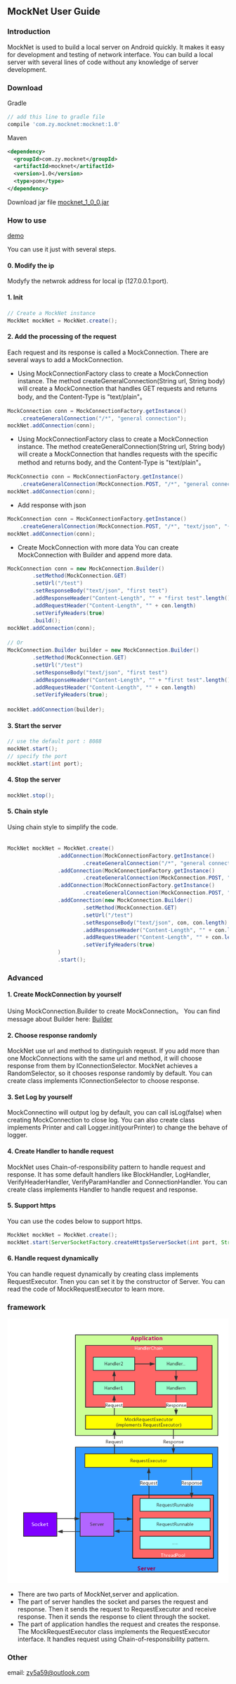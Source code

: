 ## MockNet User Guide

### Introduction
MockNet is used to build a local server on Android quickly. It makes it easy for development and testing of network interface. You can build a local server with several lines of code without any knowledge of server development.

### Download
Gradle 
``` gradle
// add this line to gradle file
compile 'com.zy.mocknet:mocknet:1.0'
```

Maven
``` xml
<dependency>
  <groupId>com.zy.mocknet</groupId>
  <artifactId>mocknet</artifactId>
  <version>1.0</version>
  <type>pom</type>
</dependency>
```

Download jar file 
[mocknet_1_0_0.jar](./jar/mocknet_1_0_0.jar)

### How to use
[demo](./demo/src/main/java/com/zy/demo/MainActivity.java)  

You can use it just with several steps.

#### 0. Modify the ip
Modyfy the netwrok address for local ip (127.0.0.1:port).

#### 1. Init
``` java
// Create a MockNet instance
MockNet mockNet = MockNet.create();
```

#### 2. Add the processing of the request
Each request and its response is called a MockConnection.
There are several ways to add a MockConnection.

* Using MockConnectionFactory class to create a MockConnection instance. The method createGeneralConnection(String url, String body) will create a MockConnection that handles GET requests and returns body, and the Content-Type is "text/plain"。

``` java
MockConnection conn = MockConnectionFactory.getInstance()
    .createGeneralConnection("/*", "general connection");
mockNet.addConnection(conn);
```

* Using MockConnectionFactory class to create a MockConnection instance. The method createGeneralConnection(String url, String body) will create a MockConnection that handles requests with the specific method and returns body, and the Content-Type is "text/plain"。

``` java
MockConnectio conn = MockConnectionFactory.getInstance()
    .createGeneralConnection(MockConnection.POST, "/*", "general connection");
mockNet.addConnection(conn);
```

* Add response with json

``` java
MockConnection conn = MockConnectionFactory.getInstance()
    .createGeneralConnection(MockConnection.POST, "/*", "text/json", "{'code':'success'}");
mockNet.addConnection(conn);
```

* Create MockConnection with more data
You can create MockConnection with Builder and append more data.

``` java
MockConnection conn = new MockConnection.Builder()
        .setMethod(MockConnection.GET)
        .setUrl("/test")
        .setResponseBody("text/json", "first test")
        .addResponseHeader("Content-Length", "" + "first test".length())
        .addRequestHeader("Content-Length", "" + con.length)
        .setVerifyHeaders(true)
        .build();
mockNet.addConnection(conn);

// Or
MockConnection.Builder builder = new MockConnection.Builder()
        .setMethod(MockConnection.GET)
        .setUrl("/test")
        .setResponseBody("text/json", "first test")
        .addResponseHeader("Content-Length", "" + "first test".length())
        .addRequestHeader("Content-Length", "" + con.length)
        .setVerifyHeaders(true);

mockNet.addConnection(builder);
```

#### 3. Start the server

``` java
// use the default port : 8088 
mockNet.start();
// specify the port
mockNet.start(int port);
```

#### 4. Stop the server

``` java
mockNet.stop();
```

#### 5. Chain style
Using chain style to simplify the code.
``` java

MockNet mockNet = MockNet.create()
                .addConnection(MockConnectionFactory.getInstance()
                        .createGeneralConnection("/*", "general connection"))
                .addConnection(MockConnectionFactory.getInstance()
                        .createGeneralConnection(MockConnection.POST, "/*", "general connection"))
                .addConnection(MockConnectionFactory.getInstance()
                        .createGeneralConnection(MockConnection.POST, "/*", "text/json", "{'code':'success'}"))
                .addConnection(new MockConnection.Builder()
                        .setMethod(MockConnection.GET)
                        .setUrl("/test")
                        .setResponseBody("text/json", con, con.length)
                        .addResponseHeader("Content-Length", "" + con.length)
                        .addRequestHeader("Content-Length", "" + con.length)
                        .setVerifyHeaders(true)
                )
                .start();
```

### Advanced

#### 1. Create MockConnection by yourself
Using MockConnection.Builder to create MockConnection。
You can find message about Builder here: [Builder](https://5a59.github.io/MockNet/proDocs/javadoc/index.html)

#### 2. Choose response randomly
MockNet use url and method to distinguish reqeust. If you add more than one MockConnections with the same url and method, it will choose response from them by IConnectionSelector. MockNet achieves a RandomSelector, so it chooses response randomly by default.
You can create class implements IConnectionSelector to choose response.

#### 3. Set Log by yourself 
MockConnectino will output log by default, you can call isLog(false) when creating MockConnection to close log.
You can also create class implements Printer and call Logger.init(yourPrinter) to change the behave of logger.

#### 4. Create Handler to handle request 
MockNet uses Chain-of-responsibility pattern to handle request and response. It has some default handlers like BlockHandler, LogHandler, VerifyHeaderHandler, VerifyParamHandler and ConnectionHandler. 
You can create class implements Handler to handle request and response.

#### 5. Support https
You can use the codes below to support https.
``` java
MockNet mockNet = MockNet.create();
mockNet.start(ServerSocketFactory.createHttpsServerSocket(int port, String jksPath, String storePwd));
```

#### 6. Handle request dynamically  
You can handle request dynamically by creating class implements RequestExecutor. Tnen you can set it by the constructor of Server.
You can read the code of MockRequestExecutor to learn more.

### framework 
![pic](./mocknet.png)  

* There are two parts of MockNet,server and application.
* The part of server handles the socket and parses the request and response. Then it sends the request to RequestExecutor and receive response. Then it sends the response to client through the socket.
* The part of application handles the request and creates the response. The MockRequestExecutor class implements the RequestExecutor interface. It handles request using Chain-of-responsibility pattern.

### Other
email: zy5a59@outlook.com
